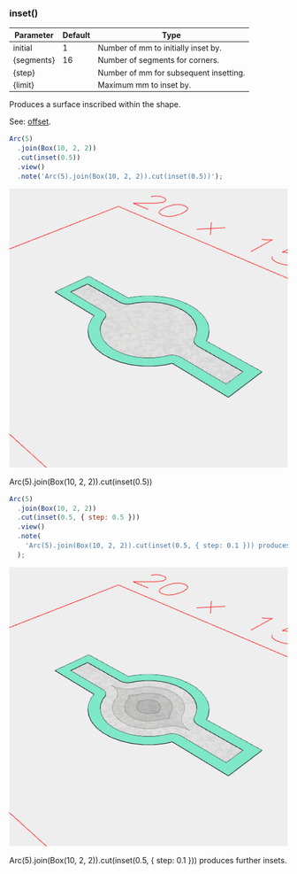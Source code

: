 ### inset()
Parameter|Default|Type
---|---|---
initial|1|Number of mm to initially inset by.
{segments}|16|Number of segments for corners.
{step}||Number of mm for subsequent insetting.
{limit}||Maximum mm to inset by.

Produces a surface inscribed within the shape.

See: [offset](../../nb/api/offset.md).

```JavaScript
Arc(5)
  .join(Box(10, 2, 2))
  .cut(inset(0.5))
  .view()
  .note('Arc(5).join(Box(10, 2, 2)).cut(inset(0.5))');
```

![Image](inset.md.0.png)

Arc(5).join(Box(10, 2, 2)).cut(inset(0.5))

```JavaScript
Arc(5)
  .join(Box(10, 2, 2))
  .cut(inset(0.5, { step: 0.5 }))
  .view()
  .note(
    'Arc(5).join(Box(10, 2, 2)).cut(inset(0.5, { step: 0.1 })) produces further insets.'
  );
```

![Image](inset.md.1.png)

Arc(5).join(Box(10, 2, 2)).cut(inset(0.5, { step: 0.1 })) produces further insets.
